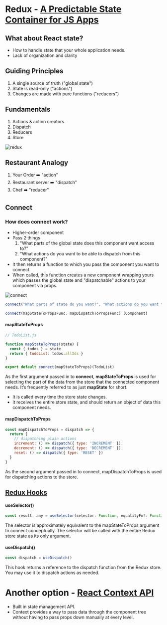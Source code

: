 # Redux - [A Predictable State Container for JS Apps](https://redux.js.org/)

## What about React state?
* How to handle state that your whole application needs.
* Lack of organization and clarity

## Guiding Principles
1. A single source of truth ("global state")
2. State is read-only ("actions")
3. Changes are made with pure functions ("reducers")
   
## Fundamentals
1. Actions & action creators
2. Dispatch
3. Reducers
4. Store
   
![redux](https://user-images.githubusercontent.com/25591390/78661105-1d616000-78c6-11ea-999a-2174ae7caabb.png)

## Restaurant Analogy
1. Your Order ➡️ "action"
2. Restaurant server ➡️ "dispatch"
3. Chef ➡️ "reducer"
  
## Connect
### How does connect work?
* Higher-order component
* Pass 2 things
  1. "What parts of the global state does this component want access to?"
  2. "What actions do you want to be able to dispatch from this component?"
* It then returns a function to which you pass the component you want to connect.
* When called, this function creates a new component wrapping yours which passes the global state and "dispatchable" actions to your component via props.
  
![connect](https://user-images.githubusercontent.com/25591390/78986925-5ac32900-7b24-11ea-8381-81485a7dbed4.png)

```js
connect("What parts of state do you want?", "What actions do you want to dispatch") (Component)

connect(mapStateToPropsFunc, mapDispatchToPropsFunc) (Component)
```

#### mapStateToProps
```js
// TodoList.js

function mapStateToProps(state) {
  const { todos } = state
  return { todoList: todos.allIds }
}

export default connect(mapStateToProps)(TodoList)
```
As the first argument passed in to **connect**, **mapStateToProps** is used for selecting the part of the data from the store that the connected component needs. It’s frequently referred to as just **mapState** for short.
* It is called every time the store state changes.
* It receives the entire store state, and should return an object of data this component needs.

#### mapDispatchToProps
```js
const mapDispatchToProps = dispatch => {
  return {
    // dispatching plain actions
    increment: () => dispatch({ type: 'INCREMENT' }),
    decrement: () => dispatch({ type: 'DECREMENT' }),
    reset: () => dispatch({ type: 'RESET' })
  }
}
```
As the second argument passed in to connect, mapDispatchToProps is used for dispatching actions to the store.

## [Redux Hooks](https://react-redux.js.org/api/hooks)
#### useSelector()
```js
const result: any = useSelector(selector: Function, equalityFn?: Function)
```
The selector is approximately equivalent to the mapStateToProps argument to connect conceptually. The selector will be called with the entire Redux store state as its only argument. 

#### useDispatch()
```js
const dispatch = useDispatch()
```
This hook returns a reference to the dispatch function from the Redux store. You may use it to dispatch actions as needed.

# Another option - [React Context API](https://reactjs.org/docs/context.html) 
* Built in state management API.
* Context provides a way to pass data through the component tree without having to pass props down manually at every level.

